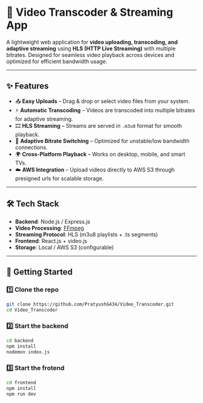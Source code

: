 # 🎥 Video Transcoder & Streaming App

A lightweight web application for **video uploading, transcoding, and adaptive streaming** using **HLS (HTTP Live Streaming)** with multiple bitrates. Designed for seamless video playback across devices and optimized for efficient bandwidth usage.

---

## ✨ Features

- 📤 **Easy Uploads** – Drag & drop or select video files from your system.  
- ⚡ **Automatic Transcoding** – Videos are transcoded into multiple bitrates for adaptive streaming.  
- 🎞️ **HLS Streaming** – Streams are served in `.m3u8` format for smooth playback.  
- 📱 **Adaptive Bitrate Switching** – Optimized for unstable/low bandwidth connections.  
- 🌍 **Cross-Platform Playback** – Works on desktop, mobile, and smart TVs.  
- ☁️ **AWS Integration** – Upload videos directly to AWS S3 through presigned urls for scalable storage.  

---

## 🛠️ Tech Stack

- **Backend**: Node.js / Express.js  
- **Video Processing**: [FFmpeg](https://ffmpeg.org/)  
- **Streaming Protocol**: HLS (m3u8 playlists + .ts segments)  
- **Frontend**: React.js + video.js 
- **Storage**: Local / AWS S3 (configurable)  

---

## 🚀 Getting Started

### 1️⃣ Clone the repo
```bash
git clone https://github.com/PratyushG434/Video_Transcoder.git
cd Video_Transcoder
```
### 2️⃣ Start the backend

```bash
cd backend
npm install
nodemon index.js
```
### 3️⃣ Start the frotend

```bash
cd frontend
npm install
npm run dev
```

